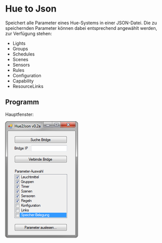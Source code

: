# Hue to Json
Speichert alle Parameter eines Hue-Systems in einer JSON-Datei. Die zu speichernden Parameter können dabei entsprechend angewählt werden, zur Verfügung stehen:

* Lights
* Groups
* Schedules
* Scenes
* Sensors
* Rules
* Configuration
* Capability
* ResourceLinks


## Programm
Hauptfenster:

![MainView 0.2a - Screenshot][MainView_0_1a]

[MainView_0_1a]: docu/img/MainView_0.2a.png "MainView 0.2a - Screenshot"

